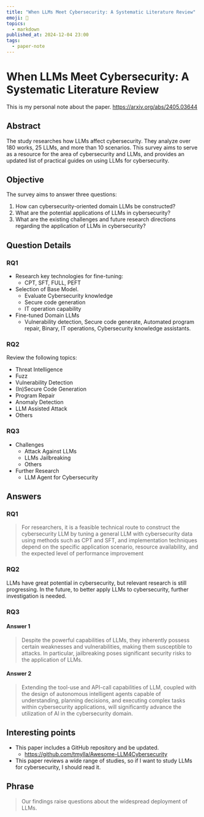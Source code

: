 ```yaml
---
title: "When LLMs Meet Cybersecurity: A Systematic Literature Review"
emoji: 📝
topics:
  - markdown
published_at: 2024-12-04 23:00
tags:
  - paper-note
---
```


# When LLMs Meet Cybersecurity: A Systematic Literature Review
This is my personal note about the paper.
https://arxiv.org/abs/2405.03644

## Abstract
The study researches how LLMs affect cybersecurity.
They analyze over 180 works, 25 LLMs, and more than 10 scenarios.
This survey aims to serve as a resource for the area of cybersecurity and LLMs, and provides an updated list of practical guides on using LLMs for cybersecurity.

## Objective
The survey aims to answer three questions:

1. How can cybersecurity-oriented domain LLMs be constructed?
2. What are the potential applications of LLMs in cybersecurity?
3. What are the existing challenges and future research directions regarding the application of LLMs in cybersecurity?

## Question Details
### RQ1
- Research key technologies for fine-tuning:
	- CPT, SFT, FULL, PEFT
- Selection of Base Model.
	- Evaluate Cybersecurity knowledge
	- Secure code generation
	- IT operation capability
- Fine-tuned Domain LLMs
	- Vulnerability detection, Secure code generate, Automated program repair, Binary, IT operations, Cybersecurity knowledge assistants.

### RQ2
Review the following topics:
- Threat Intelligence
- Fuzz
- Vulnerability Detection
- (In)Secure Code Generation
- Program Repair
- Anomaly Detection
- LLM Assisted Attack
- Others

### RQ3
- Challenges
	- Attack Against LLMs
	- LLMs Jailbreaking
	- Others
- Further Research
	- LLM Agent for Cybersecurity

## Answers
### RQ1
> For researchers, it is a feasible technical route to construct the cybersecurity LLM by tuning a general LLM with cybersecurity data using methods such as CPT and SFT, and implementation techniques depend on the specific application scenario, resource availability, and the expected level of performance improvement

### RQ2
LLMs have great potential in cybersecurity, but relevant research is still progressing.
In the future, to better apply LLMs to cybersecurity, further investigation is needed.
### RQ3
#### Answer 1
>Despite the powerful capabilities of LLMs, they inherently possess certain weaknesses and vulnerabilities, making them susceptible to attacks. In particular, jailbreaking poses significant security risks to the application of LLMs.

#### Answer 2
>Extending the tool-use and API-call capabilities of LLM, coupled with the design of autonomous intelligent agents capable of understanding, planning decisions, and executing complex tasks within cybersecurity applications, will significantly advance the utilization of AI in the cybersecurity domain.
## Interesting points
- This paper includes a GitHub repository and be updated.
	- https://github.com/tmylla/Awesome-LLM4Cybersecurity
- This paper reviews a wide range of studies, so if I want to study LLMs for cybersecurity, I should read it.
## Phrase
> Our findings raise questions about the widespread deployment of LLMs.